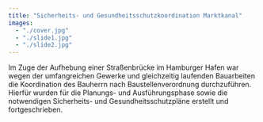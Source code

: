 ```yaml
---
title: "Sicherheits- und Gesundheits­schutz­koordination Marktkanal"
images:
  - "./cover.jpg"
  - "./slide1.jpg"
  - "./slide2.jpg"
---
```


Im Zuge der Aufhebung einer Straßenbrücke im Hamburger Hafen war wegen der umfangreichen Gewerke und gleichzeitig laufenden Bauarbeiten die Koordination des Bauherrn nach Baustellenverordnung durchzuführen. Hierfür wurden für die Planungs- und Ausführungsphase sowie die notwendigen Sicherheits- und Gesundheitsschutzpläne erstellt und fortgeschrieben.
